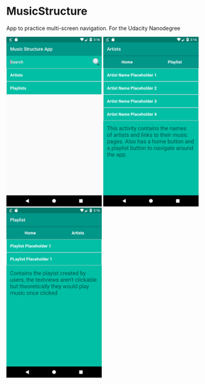 # MusicStructure
App to practice multi-screen navigation. For the Udacity Nanodegree

<img src="https://github.com/bruno-mota/MusicStructure/blob/master/Home_Page.png" width="250">
<img src="https://github.com/bruno-mota/MusicStructure/blob/master/Artist%20Page.png" width="250">
<img src="https://github.com/bruno-mota/MusicStructure/blob/master/Playlistpage.png" width="250">

